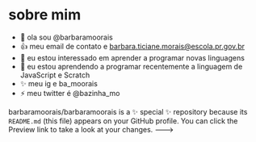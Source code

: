 # sobre mim  
- 👋 ola sou @barbaramoorais
- 👍 meu email de contato e barbara.ticiane.morais@escola.pr.gov.br
- 👀 eu estou interessado em aprender a programar novas linguagens
- 💞️ eu estou aprendendo a programar recentemente a linguagem de JavaScript e Scratch
- ✨ meu ig e ba_moorais 
- ⚡ meu twitter é @bazinha_mo 

barbaramoorais/barbaramoorais is a ✨ special ✨ repository because its `README.md` (this file) appears on your GitHub profile.
You can click the Preview link to take a look at your changes.
--->
